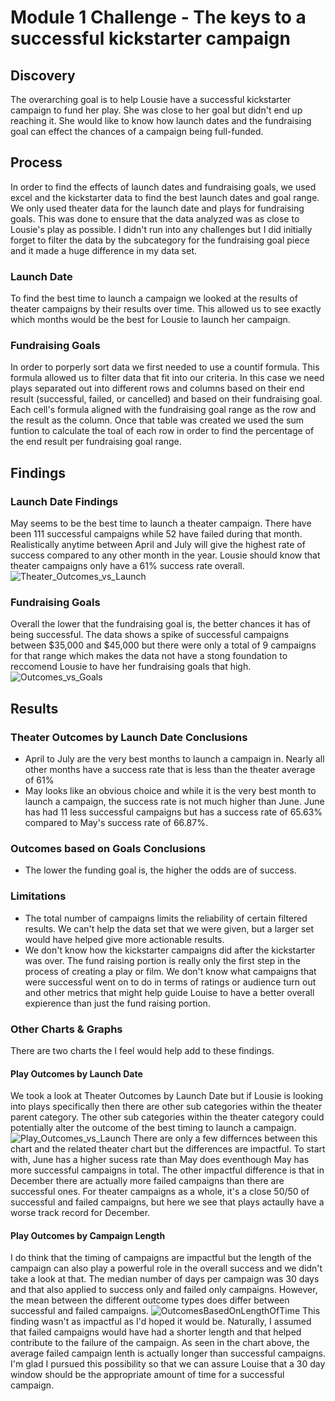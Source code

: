 # Module 1 Challenge - The keys to a successful kickstarter campaign
## Discovery
The overarching goal is to help Lousie have a successful kickstarter campaign to fund her play. She was close to her goal but didn't end up reaching it. She would like to know how launch dates and the fundraising goal can effect the chances of a campaign being full-funded. 

## Process
In order to find the effects of launch dates and fundraising goals, we used excel and the kickstarter data to find the best launch dates and goal range. 
We only used theater data for the launch date and plays for fundraising goals. This was done to ensure that the data analyzed was as close to Lousie's play as possible. I didn't run into any challenges but I did initially forget to filter the data by the subcategory for the fundraising goal piece and it made a huge difference in my data set.
### Launch Date
To find the best time to launch a campaign we looked at the results of theater campaigns by their results over time. This allowed us to see exactly which months would be the best for Lousie to launch her campaign.
### Fundraising Goals
In order to porperly sort data we first needed to use a countif formula. This formula allowed us to filter data that fit into our criteria. In this case we need plays separated out into different rows and columns based on their end result (successful, failed, or cancelled) and based on their fundraising goal. Each cell's formula aligned with the fundraising goal range as the row and the result as the column. Once that table was created we used the sum funtion to calculate the toal of each row in order to find the percentage of the end result per fundraising goal range.

## Findings
### Launch Date Findings
May seems to be the best time to launch a theater campaign. There have been 111 successful campaigns while 52 have failed during that month. Realistically anytime between April and July will give the highest rate of success compared to any other month in the year. Lousie should know that theater campaigns only have a 61% success rate overall.
![Theater_Outcomes_vs_Launch](https://user-images.githubusercontent.com/82982180/121748022-eab88600-cacd-11eb-84f7-367560abc90b.png)
### Fundraising Goals
Overall the lower that the fundraising goal is, the better chances it has of being successful. The data shows a spike of successful campaigns between $35,000 and $45,000 but there were only a total of 9 campaigns for that range which makes the data not have a stong foundation to reccomend Lousie to have her fundraising goals that high.
![Outcomes_vs_Goals](https://user-images.githubusercontent.com/82982180/121748176-26ebe680-cace-11eb-9174-e71fe7e7c2b0.png)

## Results
### Theater Outcomes by Launch Date Conclusions
* April to July are the very best months to launch a campaign in. Nearly all other months have a success rate that is less than the theater average of 61%
* May looks like an obvious choice and while it is the very best month to launch a campaign, the success rate is not much higher than June. June has had 11 less successful campaigns but has a success rate of 65.63% compared to May's success rate of 66.87%.
### Outcomes based on Goals Conclusions
* The lower the funding goal is, the higher the odds are of success.
### Limitations
* The total number of campaigns limits the reliability of certain filtered results. We can't help the data set that we were given, but a larger set would have helped give more actionable results.
* We don't know how the kickstarter campaigns did after the kickstarter was over. The fund raising portion is really only the first step in the process of creating a play or film. We don't know what campaigns that were successful went on to do in terms of ratings or audience turn out and other metrics that might help guide Louise to have a better overall expierence than just the fund raising portion.
### Other Charts & Graphs
There are two charts the I feel would help add to these findings.
#### Play Outcomes by Launch Date
We took a look at Theater Outcomes by Launch Date but if Lousie is looking into plays specifically then there are other sub categories within the theater parent category. The other sub categories within the theater category could potentially alter the outcome of the best timing to launch a campaign.
![Play_Outcomes_vs_Launch](https://user-images.githubusercontent.com/82982180/121824695-ab2b9e80-cc73-11eb-825b-e8caf2cdc86f.png)
There are only a few differnces between this chart and the related theater chart but the differences are impactful. To start with, June has a higher sucess rate than May does eventhough May has more successful campaigns in total. The other impactful difference is that in December there are actually more failed campaigns than there are successful ones. For theater campaigns as a whole, it's a close 50/50 of successful and failed campaigns, but here we see that plays actaully have a worse track record for December. 
#### Play Outcomes by Campaign Length
I do think that the timing of campaigns are impactful but the length of the campaign can also play a powerful role in the overall success and we didn't take a look at that. The median number of days per campaign was 30 days and that also applied to success only and failed only campaigns. However, the mean between the different outcome types does differ between successful and failed campaigns. 
![OutcomesBasedOnLengthOfTime](https://user-images.githubusercontent.com/82982180/121825647-3eb39e00-cc79-11eb-81c2-357bf1b61718.png)
This finding wasn't as impactful as I'd hoped it would be. Naturally, I assumed that failed campaigns would have had a shorter length and that helped contribute to the failure of the campaign. As seen in the chart above, the average failed campaign lenth is actually longer than successful campaigns. I'm glad I pursued this possibility so that we can assure Louise that a 30 day window should be the appropriate amount of time for a successful campaign. 